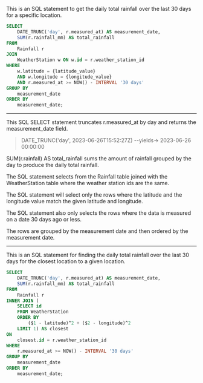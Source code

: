 This is an SQL statement to get the daily total rainfall over the last 30 days for a specific location.

``` SQL
SELECT
    DATE_TRUNC('day', r.measured_at) AS measurement_date,
    SUM(r.rainfall_mm) AS total_rainfall
FROM
    Rainfall r
JOIN
    WeatherStation w ON w.id = r.weather_station_id
WHERE
    w.latitude = {latitude_value}
    AND w.longitude = {longitude_value}
    AND r.measured_at >= NOW() - INTERVAL '30 days'
GROUP BY
    measurement_date
ORDER BY
    measurement_date;
```
---


This SQL SELECT statement truncates r.measured_at by day and returns the measurement_date field. 

> DATE_TRUNC('day', 2023-06-26T15:52:27Z) --yields-> 2023-06-26 00:00:00

SUM(r.rainfall) AS total_rainfall sums the amount of rainfall grouped by the day to produce the daily total rainfall.

The SQL statement selects from the Rainfall table joined with the WeatherStation table where the weather station ids are the same.

The SQL statement will select only the rows where the latitude and the longitude value match the given latitude and longitude.

The SQL statement also only selects the rows where the data is measured on a date 30 days ago or less.

The rows are grouped by the measurement date and then ordered by the measurement date. 

---

This is an SQL statement for finding the daily total rainfall over the last 30 days for the closest location to a given location.


```SQL
SELECT
    DATE_TRUNC('day', r.measured_at) AS measurement_date,
    SUM(r.rainfall_mm) AS total_rainfall
FROM
    Rainfall r
INNER JOIN (
    SELECT id
    FROM WeatherStation
    ORDER BY
        ($1 - latitude)^2 + ($2 - longitude)^2
    LIMIT 1) AS closest
ON 
    closest.id = r.weather_station_id
WHERE
    r.measured_at >= NOW() - INTERVAL '30 days'
GROUP BY
    measurement_date
ORDER BY
    measurement_date;
```

